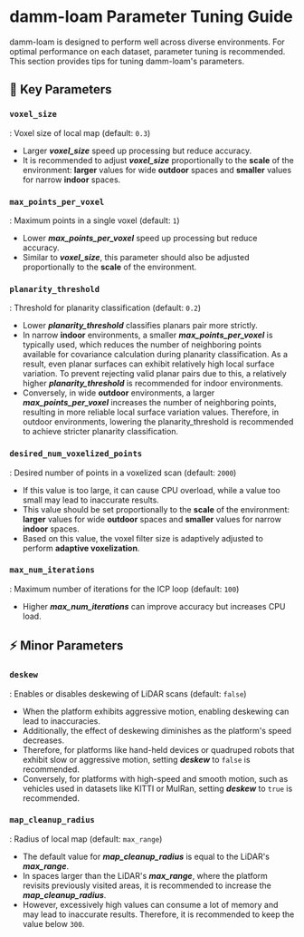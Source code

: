 # damm-loam Parameter Tuning Guide

damm-loam is designed to perform well across diverse environments. For optimal performance on each dataset, parameter tuning is recommended. 
This section provides tips for tuning damm-loam's parameters.

## :star2: Key Parameters

### `voxel_size`
: Voxel size of local map (default: `0.3`)
+ Larger **_voxel_size_** speed up processing but reduce accuracy.
+ It is recommended to adjust **_voxel_size_** proportionally to the **scale** of the environment: **larger** values for wide **outdoor** spaces and **smaller** values for narrow **indoor** spaces.

### `max_points_per_voxel`
: Maximum points in a single voxel (default: `1`)
+ Lower **_max_points_per_voxel_** speed up processing but reduce accuracy.
+ Similar to **_voxel_size_**, this parameter should also be adjusted proportionally to the **scale** of the environment.

### `planarity_threshold`
: Threshold for planarity classification (default: `0.2`)
+ Lower **_planarity_threshold_** classifies planars pair more strictly.
+ In narrow **indoor** environments, a smaller **_max_points_per_voxel_** is typically used, which reduces the number of neighboring points available for covariance calculation during planarity classification. As a result, even planar surfaces can exhibit relatively high local surface variation.
  To prevent rejecting valid planar pairs due to this, a relatively higher **_planarity_threshold_** is recommended for indoor environments.
+ Conversely, in wide **outdoor** environments, a larger **_max_points_per_voxel_** increases the number of neighboring points, resulting in more reliable local surface variation values.
  Therefore, in outdoor environments, lowering the planarity_threshold is recommended to achieve stricter planarity classification.

### `desired_num_voxelized_points`
: Desired number of points in a voxelized scan (default: `2000`)
+ If this value is too large, it can cause CPU overload, while a value too small may lead to inaccurate results.
+ This value should be set proportionally to the **scale** of the environment: **larger** values for wide **outdoor** spaces and **smaller** values for narrow **indoor** spaces.
+ Based on this value, the voxel filter size is adaptively adjusted to perform **adaptive voxelization**.

### `max_num_iterations`
: Maximum number of iterations for the ICP loop (default: `100`)
+ Higher **_max_num_iterations_** can improve accuracy but increases CPU load.

## :zap: Minor Parameters

### `deskew`
: Enables or disables deskewing of LiDAR scans (default: `false`)
+ When the platform exhibits aggressive motion, enabling deskewing can lead to inaccuracies.
+ Additionally, the effect of deskewing diminishes as the platform's speed decreases.
+ Therefore, for platforms like hand-held devices or quadruped robots that exhibit slow or aggressive motion, setting **_deskew_** to `false` is recommended.
+ Conversely, for platforms with high-speed and smooth motion, such as vehicles used in datasets like KITTI or MulRan, setting **_deskew_** to `true` is recommended.

### `map_cleanup_radius`
: Radius of local map (default: `max_range`)
+ The default value for **_map_cleanup_radius_** is equal to the LiDAR's **_max_range_**.
+ In spaces larger than the LiDAR's **_max_range_**, where the platform revisits previously visited areas, it is recommended to increase the **_map_cleanup_radius_**.
+ However, excessively high values can consume a lot of memory and may lead to inaccurate results. Therefore, it is recommended to keep the value below `300`.
